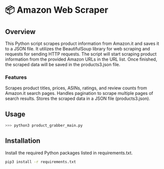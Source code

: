 # 📦 Amazon Web Scraper



## Overview

This Python script scrapes product information from Amazon.it and saves it to a JSON file. It utilizes the BeautifulSoup library for web scraping and requests for sending HTTP requests. The script will start scraping product information from the provided Amazon URLs in the URL list.
Once finished, the scraped data will be saved in the products3.json file.

### Features
Scrapes product titles, prices, ASINs, ratings, and review counts from Amazon.it search pages.
Handles pagination to scrape multiple pages of search results.
Stores the scraped data in a JSON file (products3.json).


## Usage


```py
>>> python3 product_grabber_main.py
```


## Installation

Install the required Python packages listed in requirements.txt.

```bash
pip3 install -r requirements.txt
```

